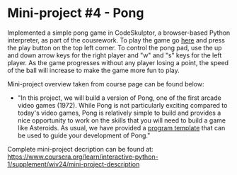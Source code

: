 # Mini-project #4 - Pong

Implemented a simple pong game in CodeSkulptor, a browser-based Python interpreter, as part of the cousrework. To play the game go [here](http://www.codeskulptor.org/#user46_oYvhasFKzo_1.py) and press the play button on the top left corner. To control the pong pad, use the up and down arrow keys for the right player and "w" and "s" keys for the left player. As the game progresses without any player losing a point, the speed of the ball will increase to make the game more fun to play.

Mini-project overview taken from course page can be found below:
* "In this project, we will build a version of Pong, one of the first arcade video games (1972). While Pong is not particularly exciting compared to today's video games, Pong is relatively simple to build and provides a nice opportunity to work on the skills that you will need to build a game like Asteroids. As usual, we have provided a [program template](http://www.codeskulptor.org/#examples-pong_template.py) that can be used to guide your development of Pong."

Complete mini-project decription can be found at: <https://www.coursera.org/learn/interactive-python-1/supplement/wiv24/mini-project-description>


